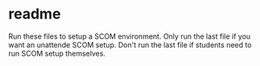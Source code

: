 # readme

Run these files to setup a SCOM environment.
Only run the last file if you want an unattende SCOM setup.
Don't run the last file if students need to run SCOM setup themselves.

